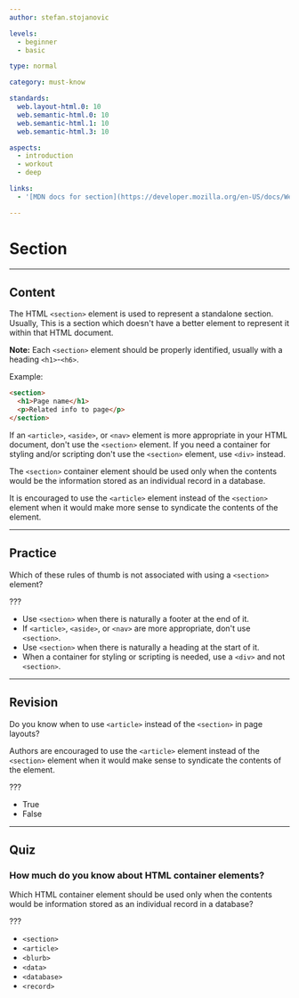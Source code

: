 ```yaml
---
author: stefan.stojanovic

levels:
  - beginner
  - basic

type: normal

category: must-know

standards:
  web.layout-html.0: 10
  web.semantic-html.0: 10
  web.semantic-html.1: 10
  web.semantic-html.3: 10

aspects:
  - introduction
  - workout
  - deep

links:
  - '[MDN docs for section](https://developer.mozilla.org/en-US/docs/Web/HTML/Element/section){website}'

---
```

# Section
---
## Content

The HTML `<section>` element is used to represent a standalone section. Usually, This is a section which doesn't have a better element to represent it within that HTML document.

**Note:** Each `<section>` element should be properly identified, usually with a heading `<h1>`-`<h6>`.

Example:
```html
<section>
  <h1>Page name</h1>
  <p>Related info to page</p>
</section>
```

If an `<article>`, `<aside>`, or `<nav>` element is more appropriate in your HTML document, don't use the `<section>` element. If you need a container for styling and/or scripting don't use the `<section>` element, use `<div>` instead.

The `<section>` container element should be used only when the contents would be the information stored as an individual record in a database.

It is encouraged to use the `<article>` element instead of the `<section>` element when it would make more sense to syndicate the contents of the element.

---
## Practice

Which of these rules of thumb is not associated with using a `<section>` element?

???

 * Use `<section>` when there is naturally a footer at the end of it.
 * If `<article>`, `<aside>`, or `<nav>` are more appropriate, don't use `<section>`.
 * Use `<section>` when there is naturally a heading at the start of it.
 * When a container for styling or scripting is needed, use a `<div>` and not `<section>`.


---
## Revision

Do you know when to use `<article>` instead of the `<section>` in page layouts?

Authors are encouraged to use the `<article>` element instead of the `<section>` element when it would make sense to syndicate the contents of the element.

???

* True
* False

---
## Quiz

### How much do you know about HTML container elements?

Which HTML container element should be used only when the contents would be information stored as an individual record in a database?

???

* `<section>`
* `<article>`
* `<blurb>`
* `<data>`
* `<database>`
* `<record>`

<!--As blogposts and comments are often syndicated (by being pulled into other blogs or being linked via twitter, reddit etc) they should be articles. Cite: http://html5doctor.com/the-section-element/ -->
 
